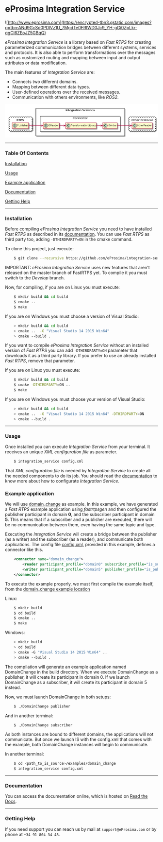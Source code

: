 # eProsima Integration Service
![http://www.eprosima.com](https://encrypted-tbn3.gstatic.com/images?q=tbn:ANd9GcSd0PDlVz1U_7MgdTe0FRIWD0Jc9_YH-gGi0ZpLkr-qgCI6ZEoJZ5GBqQ)

*eProsima Integration Service* is a library based on *Fast RTPS* for creating parameterized
communication bridges between different systems, services and protocols.
It is also able to perform transformations over the messages such as customized routing and
mapping between input and output attributes or data modification.

The main features of *Integration Service* are:

-   Connects two different domains.
-   Mapping between different data types.
-   User-defined operations over the received messages.
-   Communication with others environments, like *ROS2*.


<p align="center"> <img src="docs/IS-main.png" alt="Default behaviour"/> </p>

<hr></hr>

### **Table Of Contents**

[Installation](#installation)

[Usage](#usage)

[Example application](#example-application)

[Documentation](#documentation)

[Getting Help](#getting-help)

<hr></hr>

### **Installation**

Before compiling *eProsima Integration Service* you need to have installed *Fast RTPS* as described in its [documentation](http://eprosima-fast-rtps.readthedocs.io/en/latest/binaries.html). You can use *Fast RTPS*
as third party too, adding `-DTHIRDPARTY=ON` in the cmake command.

To clone this project, just execute:

```bash
    $ git clone --recursive https://github.com/eProsima/integration-service
```

IMPORTANT: *eProsima Integration Service* uses new features that aren't released
on the master branch of FastRTPS yet.
To compile it you must switch to the *Develop* branch.

Now, for compiling, if you are on Linux you must execute:

```bash
    $ mkdir build && cd build
    $ cmake ..
    $ make
```

If you are on Windows you must choose a version of Visual Studio:

```bash
    > mkdir build && cd build
    > cmake ..  -G "Visual Studio 14 2015 Win64"
    > cmake --build .
```

If you want to compile *eProsima Integration Service* without an installed version of *Fast RTPS* you can add
`-DTHIRDPARTY=ON` parameter that downloads it as a third party library. If you prefer to use an already installed
*Fast RTPS*, remove that parameter.

If you are on Linux you must execute:

```bash
    $ mkdir build && cd build
    $ cmake -DTHIRDPARTY=ON ..
    $ make
```

If you are on Windows you must choose your version of Visual Studio:

```bash
    > mkdir build && cd build
    > cmake ..  -G "Visual Studio 14 2015 Win64" -DTHIRDPARTY=ON
    > cmake --build .
```

<hr></hr>

### **Usage**

Once installed you can execute *Integration Service* from your terminal. It receives an unique *XML configuration
file* as parameter.

```bash
    $ integration_service config.xml
```

That *XML configuration file* is needed by *Integration Service* to create all the needed components to do its job.
You should read the [documentation](https://integration-services.readthedocs.io/en/latest/xml-config-file.html)
to know more about how to configurate *Integration Service*.

### **Example application**

We will use [domain_change](<https://github.com/eProsima/Integration-Service/tree/feature/TCP_DynTypes/examples/domain_change>) as example.
In this example, we have generated a *Fast RTPS* example application using *fastrtpsgen* and then configured
the publisher participant in domain **0**, and the subscriber participant in domain **5**.
This means that if a subscriber and a publisher are executed, there will be no communication between them,
even having the same topic and type.

Executing the *Integration Service* will create a bridge between the publisher (as a writer) and the subscriber
(as a reader), and communicate both applications.
The config file [config.xml](<https://github.com/eProsima/Integration-Service/tree/feature/TCP_DynTypes/examples/domain_change/config.xml>),
provided in this example, defines a connector like this.

```xml
    <connector name="domain_change">
        <reader participant_profile="domain0" subscriber_profile="is_subscriber"/>
        <writer participant_profile="domain5" publisher_profile="is_publisher"/>
    </connector>
```

To execute the example properly, we must first compile the example itself, from the [domain_change example location](<https://github.com/eProsima/Integration-Service/tree/feature/TCP_DynTypes/examples/domain_change>)

Linux:

```bash
    $ mkdir build
    $ cd build
    $ cmake ..
    $ make
```

Windows:

```bash
    > mkdir build
    > cd build
    > cmake -G "Visual Studio 14 2015 Win64" ..
    > cmake --build .
```

The compilation will generate an example application named DomainChange in the build directory.
When we execute DomainChange as a publisher, it will create its participant in domain 0.
If we launch DomainChange as a subscriber, it will create its participant in domain 5 instead.

Now, we must launch DomainChange in both setups:

```bash
    $ ./DomainChange publisher
```

And in another terminal:

```bash
    $ ./DomainChange subscriber
```

As both instances are bound to different domains, the applications will not communicate.
But once we launch IS with the config.xml that comes with the example,
both DomainChange instances will begin to communicate.

In another terminal:

```bash
    $ cd <path_to_is_source>/examples/domain_change
    $ integration_service config.xml
```

<hr></hr>

### **Documentation**

You can access the documentation online, which is hosted on
[Read the Docs](https://integration-services.readthedocs.io).

<hr></hr>

### **Getting Help**

If you need support you can reach us by mail at `support@eProsima.com` or by phone at `+34 91 804 34 48`.
